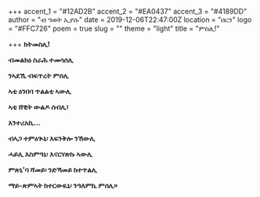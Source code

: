 +++
accent_1 = "#12AD2B"
accent_2 = "#EA0437"
accent_3 = "#4189DD"
author = "ብ ዓወት ኢያሱ"
date = 2019-12-06T22:47:00Z
location = "በርን"
logo = "#FFC726"
poem = true
slug = ""
theme = "light"
title = "ምስሊ!"

+++
**ክትመስሊ!**

**ብመልክዕ ስራሕ ተመሳሰሊ**

**ንኣደኺ ብፍጥረት ምሰሊ**

**ኣቲ ዕንበባ ጥልልቲ ኣውሊ**

**ኣቲ ሸዊት ውልዶ ሰብሊ፣**

**እንተሪአኪ...**

**ብኣጋ ተምዕጒኒ፡ እፍንቅሎ ንኸውሊ**

**ሓይሊ እስምዓኒ፡ እናርሃጽኩ ኣውሊ**

**ምጽኒ’ባ ሻመይ፡ ንድኻመይ ከተጥልሊ**

**ማይ-ጽምኣት ከተርውዪኒ፡ ንዓለምኪ ምሰሊ።**